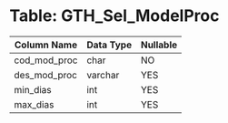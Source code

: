 # Table: GTH_Sel_ModelProc

| Column Name | Data Type | Nullable |
|-------------|-----------|----------|
| cod_mod_proc | char | NO |
| des_mod_proc | varchar | YES |
| min_dias | int | YES |
| max_dias | int | YES |
